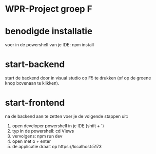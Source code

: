 # WPR-Project groep F

# benodigde installatie
voer in de powershell van je IDE: npm install

# start-backend
start de backend door in visual studio op F5 te drukken (of op de groene knop bovenaan te klikken).

# start-frontend
na de backend aan te zetten voer je de volgende stappen uit:
1. open developer powershell in je IDE (shift + `)
2. typ in de powershell: cd Views
3. vervolgens: npm run dev
4. open met o + enter
5. de applicatie draait op https://localhost:5173 
